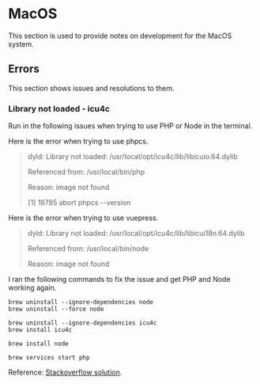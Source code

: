 # MacOS

This section is used to provide notes on development for the MacOS system.

## Errors

This section shows issues and resolutions to them.

### Library not loaded - icu4c

Run in the following issues when trying to use PHP or Node in the terminal.

Here is the error when trying to use phpcs.

> dyld: Library not loaded: /usr/local/opt/icu4c/lib/libicuio.64.dylib
>
>  Referenced from: /usr/local/bin/php
>
>  Reason: image not found
>
> [1]    18785 abort      phpcs --version

Here is the error when trying to use vuepress.

> dyld: Library not loaded: /usr/local/opt/icu4c/lib/libicui18n.64.dylib
>
>  Referenced from: /usr/local/bin/node
>
>  Reason: image not found

I ran the following commands to fix the issue and get PHP and Node working again.

```
brew uninstall --ignore-dependencies node
brew uninstall --force node

brew uninstall --ignore-dependencies icu4c
brew install icu4c

brew install node

brew services start php
```

Reference: [Stackoverflow solution](https://stackoverflow.com/questions/43780207/installing-node-with-brew-fails-on-mac-os-sierra).
